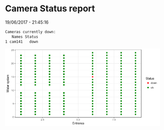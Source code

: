 Camera Status report
================
19/06/2017 - 21:45:16

    Cameras currently down:
       Names Status
    1 cam141   down

![](camreport_files/figure-markdown_github/unnamed-chunk-2-1.png)
